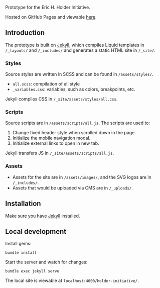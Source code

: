 Prototype for the Eric H. Holder Initiative.

Hosted on GitHub Pages and viewable [here](https://justinjaywang.github.io/holder-initiative/).

## Introduction

The prototype is built on [Jekyll](https://jekyllrb.com/), which compiles Liquid templates in `/_layouts/` and `/_includes/` and generates a static HTML site in `/_site/`.

### Styles

Source styles are written in SCSS and can be found in `/assets/styles/`.

- `all.scss`: compilation of all style
- `_variables.css`: variables, such as colors, breakpoints, etc.

Jekyll compiles CSS in `/_site/assets/styles/all.css`.

### Scripts

Source scripts are in `/assets/scripts/all.js`. The scripts are used to:

1. Change fixed header style when scrolled down in the page.
1. Initialize the mobile navigation modal.
1. Initialize external links to open in new tab.

Jekyll transfers JS in `/_site/assets/scripts/all.js`.

### Assets

- Assets for the site are in `/assets/images/`, and the SVG logos are in `/_includes/`.
- Assets that would be uploaded via CMS are in `/_uploads/`.

## Installation

Make sure you have [Jekyll](https://jekyllrb.com/) installed.

## Local development

Install gems:
```
bundle install
```

Start the server and watch for changes:

```
bundle exec jekyll serve
```

The local site is viewable at `localhost:4000/holder-initiative/`.
